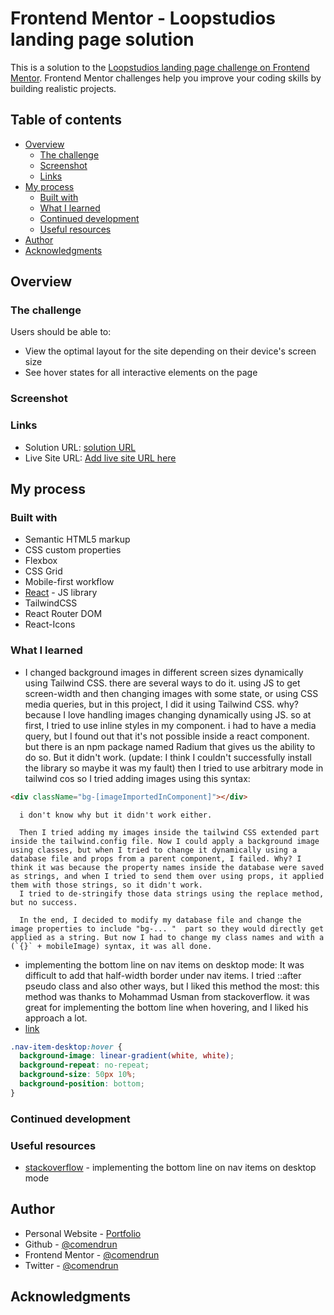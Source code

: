 # Frontend Mentor - Loopstudios landing page solution

This is a solution to the [Loopstudios landing page challenge on Frontend Mentor](https://www.frontendmentor.io/challenges/loopstudios-landing-page-N88J5Onjw). Frontend Mentor challenges help you improve your coding skills by building realistic projects.

## Table of contents

- [Overview](#overview)
  - [The challenge](#the-challenge)
  - [Screenshot](#screenshot)
  - [Links](#links)
- [My process](#my-process)
  - [Built with](#built-with)
  - [What I learned](#what-i-learned)
  - [Continued development](#continued-development)
  - [Useful resources](#useful-resources)
- [Author](#author)
- [Acknowledgments](#acknowledgments)

## Overview

### The challenge

Users should be able to:

- View the optimal layout for the site depending on their device's screen size
- See hover states for all interactive elements on the page

### Screenshot

### Links

- Solution URL: [solution URL](https://your-solution-url.com)
- Live Site URL: [Add live site URL here](https://comendrun.com/loopstudios/)

## My process

### Built with

- Semantic HTML5 markup
- CSS custom properties
- Flexbox
- CSS Grid
- Mobile-first workflow
- [React](https://reactjs.org/) - JS library
- TailwindCSS
- React Router DOM
- React-Icons

### What I learned

- I changed background images in different screen sizes dynamically using Tailwind CSS. there are several ways to do it. using JS to get screen-width and then changing images with some state, or using CSS media queries, but in this project, I did it using Tailwind CSS. why? because I love handling images changing dynamically using JS.
  so at first, I tried to use inline styles in my component. i had to have a media query, but I found out that it's not possible inside a react component. but there is an npm package named Radium that gives us the ability to do so. But it didn't work. (update: I think I couldn't successfully install the library so maybe it was my fault)
  then I tried to use arbitrary mode in tailwind cos so I tried adding images using this syntax:

```html
<div className="bg-[imageImportedInComponent]"></div>
```

      i don't know why but it didn't work either.

      Then I tried adding my images inside the tailwind CSS extended part inside the tailwind.config file. Now I could apply a background image using classes, but when I tried to change it dynamically using a database file and props from a parent component, I failed. Why? I think it was because the property names inside the database were saved as strings, and when I tried to send them over using props, it applied them with those strings, so it didn't work.
      I tried to de-stringify those data strings using the replace method, but no success.

      In the end, I decided to modify my database file and change the image properties to include "bg-... "  part so they would directly get applied as a string. But now I had to change my class names and with a (`{}` + mobileImage) syntax, it was all done.

- implementing the bottom line on nav items on desktop mode:
  It was difficult to add that half-width border under nav items. I tried ::after pseudo class and also other ways, but I liked this method the most:
  this method was thanks to Mohammad Usman from stackoverflow. it was great for implementing the bottom line when hovering, and I liked his approach a lot.
- [link](https://stackoverflow.com/questions/4131490/any-way-to-limit-border-length)

```css
.nav-item-desktop:hover {
  background-image: linear-gradient(white, white);
  background-repeat: no-repeat;
  background-size: 50px 10%;
  background-position: bottom;
}
```

### Continued development

### Useful resources

- [stackoverflow](https://stackoverflow.com/questions/4131490/any-way-to-limit-border-length) - implementing the bottom line on nav items on desktop mode

## Author

- Personal Website - [Portfolio](https://comendrun.com/)
- Github - [@comendrun](https://github.com/comendrun)
- Frontend Mentor - [@comendrun](https://www.frontendmentor.io/profile/comendrun)
- Twitter - [@comendrun](https://twitter.com/comendrun)

## Acknowledgments
